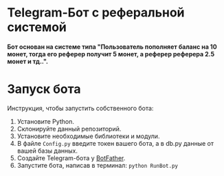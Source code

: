 # Telegram-Бот с реферальной системой
#### Бот основан на системе типа "Пользователь пополняет баланс на 10 монет, тогда его реферер получит 5 монет, а реферер реферера 2.5 монет и тд..".

# Запуск бота
Инструкция, чтобы запустить собственного бота:
   1. Установите Python.
   2. Склонируйте данный репозиторий.
   3. Установите необходимые библиотеки и модули.
   4. В файле ```Config.py``` введите токен вашего бота, а в db.py данные от вашей базы данных.
   5. Создайте Telegram-бота у [BotFather](https://t.me/botfather).
   6. Запустите бота, написав в терминал: ```python RunBot.py```
